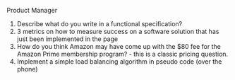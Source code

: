 Product Manager
1. Describe what do you write in a functional specification?
2. 3 metrics on how to measure success on a software solution that has just been implemented in the page
3. How do you think Amazon may have come up with the $80 fee for the Amazon Prime membership program? - this is a classic pricing question.
4. Implement a simple load balancing algorithm in pseudo code (over the phone)
